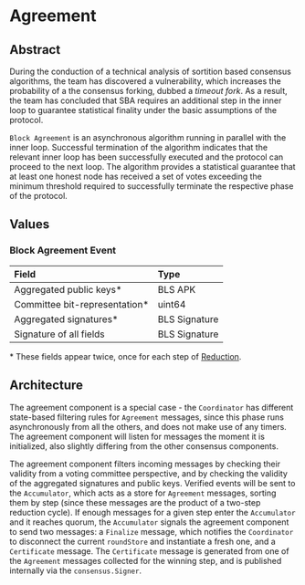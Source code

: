 # Agreement

## Abstract

During the conduction of a technical analysis of sortition based consensus algorithms, the team has discovered a vulnerability, which increases the probability of a the consensus forking, dubbed a _timeout fork_. As a result, the team has concluded that SBA requires an additional step in the inner loop to guarantee statistical finality under the basic assumptions of the protocol.

`Block Agreement` is an asynchronous algorithm running in parallel with the inner loop. Successful termination of the algorithm indicates that the relevant inner loop has been successfully executed and the protocol can proceed to the next loop. The algorithm provides a statistical guarantee that at least one honest node has received a set of votes exceeding the minimum threshold required to successfully terminate the respective phase of the protocol.

## Values

### Block Agreement Event

| Field | Type |
| :--- | :--- |
| Aggregated public keys\* | BLS APK |
| Committee bit-representation\* | uint64 |
| Aggregated signatures\* | BLS Signature |
| Signature of all fields | BLS Signature |

\* These fields appear twice, once for each step of [Reduction](../reduction/reduction.md).

## Architecture

The agreement component is a special case - the `Coordinator` has different state-based filtering rules for `Agreement` messages, since this phase runs asynchronously from all the others, and does not make use of any timers. The agreement component will listen for messages the moment it is initialized, also slightly differing from the other consensus components.

The agreement component filters incoming messages by checking their validity from a voting committee perspective, and by checking the validity of the aggregated signatures and public keys. Verified events will be sent to the `Accumulator`, which acts as a store for `Agreement` messages, sorting them by step \(since these messages are the product of a two-step reduction cycle\). If enough messages for a given step enter the `Accumulator` and it reaches quorum, the `Accumulator` signals the agreement component to send two messages: a `Finalize` message, which notifies the `Coordinator` to disconnect the current `roundStore` and instantiate a fresh one, and a `Certificate` message. The `Certificate` message is generated from one of the `Agreement` messages collected for the winning step, and is published internally via the `consensus.Signer`.

